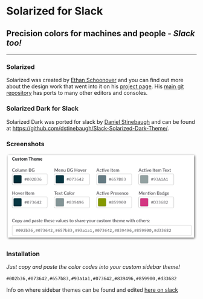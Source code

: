# Solarized for Slack

## Precision colors for machines and people - _Slack too!_
---

### Solarized

Solarized was created by [Ethan Schoonover][ES] and you can find out more
about the design work that went into it on his [project page][ES-solarized]. His
 [main git repository][Solarizedrepo] has ports to many other editors and consoles.

### Solarized Dark for Slack

Solarized Dark was ported for slack by [Daniel Stinebaugh][DS] and can be
found at <https://github.com/dstinebaugh/Slack-Solarized-Dark-Theme/>.

### Screenshots

![Slack Settings][colorexample]

### Installation

_Just copy and paste the color codes into your custom sidebar theme!_

```
#002b36,#073642,#657b83,#93a1a1,#073642,#839496,#859900,#d33682
```

Info on where sidebar themes can be found and edited [here on slack][slackhelp]
	
[ES]: http://ethanschoonover.com
[ES-Solarized]: http://ethanschoonover.com/solarized
[Solarizedrepo]: https://github.com/altercation/solarized
[DS]: http://www.stinebaugh.info
[colorexample]: https://github.com/dstinebaugh/Slack-Solarized-Dark-Theme/blob/master/slack-color-references.png
[slackhelp]: https://get.slack.help/hc/en-us/articles/205166337-Customizing-your-Slack-theme
